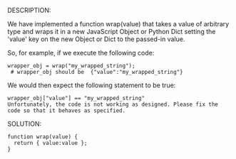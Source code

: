 DESCRIPTION:

We have implemented a function wrap(value) that takes a value of arbitrary type and wraps it in a new JavaScript Object or Python Dict setting the 'value' key on the new Object or Dict to the passed-in value.

So, for example, if we execute the following code:
```
wrapper_obj = wrap("my_wrapped_string"); 
 # wrapper_obj should be  {"value":"my_wrapped_string"}
 ```
 
We would then expect the following statement to be true:
```
wrapper_obj["value"] == "my_wrapped_string"
Unfortunately, the code is not working as designed. Please fix the code so that it behaves as specified.
```

SOLUTION:
```
function wrap(value) {
  return { value:value };
}
```
